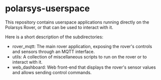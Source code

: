 # polarsys-userspace

This repository contains userspace applications running directly on the Polarsys Rover, or that can be used to interact with it.

Here is a short description of the subdirectories:

* rover_mqtt: The main rover application, exposing the rover's controls and sensors through an MQTT interface.
* utils: A collection of miscellaneous scripts to run on the rover or to interact with it.
* web_dashboard: Web front-end that displays the rover's sensor values and allows sending control commands.
